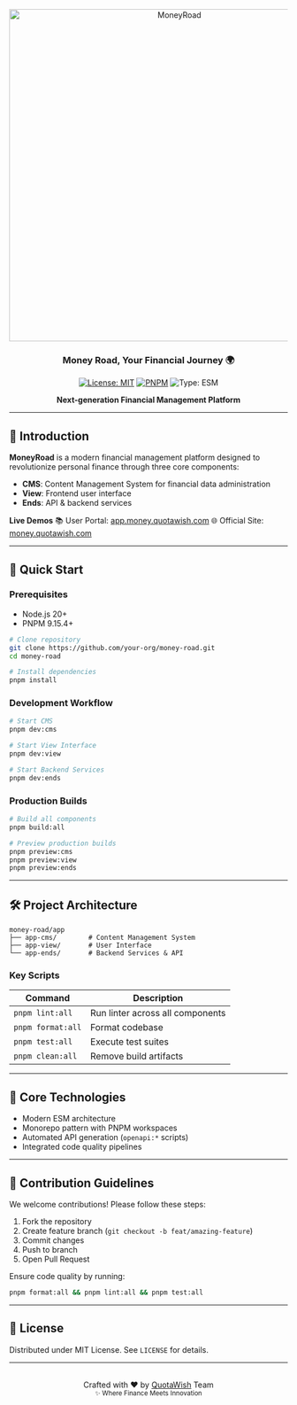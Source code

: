 <div align="center">
  <img src="https://img.quotawish.com/i/2025/02/06/67a4509caefde.png" alt="MoneyRoad" width="600"/>

  <h3>Money Road, Your Financial Journey 🌍</h3>

  [![License: MIT](https://img.shields.io/badge/License-MIT-blue.svg)](https://opensource.org/licenses/MIT)
  [![PNPM](https://img.shields.io/badge/pnpm-v9.15.4+-%23F69220)](https://pnpm.io/)
  ![Type: ESM](https://img.shields.io/badge/Module-ESM-brightgreen)

  **Next-generation Financial Management Platform**
</div>

---

## 🌟 Introduction

**MoneyRoad** is a modern financial management platform designed to revolutionize personal finance through three core components:

- **CMS**: Content Management System for financial data administration
- **View**: Frontend user interface
- **Ends**: API & backend services

**Live Demos**
📚 User Portal: [app.money.quotawish.com](https://app.money.quotawish.com)
🌐 Official Site: [money.quotawish.com](https://money.quotawish.com)

---

## 🚀 Quick Start

### Prerequisites
- Node.js 20+
- PNPM 9.15.4+

```bash
# Clone repository
git clone https://github.com/your-org/money-road.git
cd money-road

# Install dependencies
pnpm install
```

### Development Workflow
```bash
# Start CMS
pnpm dev:cms

# Start View Interface
pnpm dev:view

# Start Backend Services
pnpm dev:ends
```

### Production Builds
```bash
# Build all components
pnpm build:all

# Preview production builds
pnpm preview:cms
pnpm preview:view
pnpm preview:ends
```

---

## 🛠️ Project Architecture

```
money-road/app
├── app-cms/        # Content Management System
├── app-view/       # User Interface
└── app-ends/       # Backend Services & API
```

### Key Scripts
| Command               | Description                          |
|-----------------------|--------------------------------------|
| `pnpm lint:all`       | Run linter across all components     |
| `pnpm format:all`     | Format codebase                      |
| `pnpm test:all`       | Execute test suites                  |
| `pnpm clean:all`      | Remove build artifacts               |

---

## 🔧 Core Technologies

- Modern ESM architecture
- Monorepo pattern with PNPM workspaces
- Automated API generation (`openapi:*` scripts)
- Integrated code quality pipelines

---

## 🤝 Contribution Guidelines

We welcome contributions! Please follow these steps:

1. Fork the repository
2. Create feature branch (`git checkout -b feat/amazing-feature`)
3. Commit changes
4. Push to branch
5. Open Pull Request

Ensure code quality by running:
```bash
pnpm format:all && pnpm lint:all && pnpm test:all
```

---

## 📜 License

Distributed under MIT License. See `LICENSE` for details.

---

<div align="center">
  <br/>
  Crafted with ❤️ by <a href="https://quotawish.com">QuotaWish</a> Team<br/>
  <sub>✨ Where Finance Meets Innovation</sub>
</div>